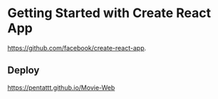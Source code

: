 # Getting Started with Create React App

https://github.com/facebook/create-react-app.

## Deploy

https://pentattt.github.io/Movie-Web
